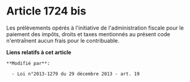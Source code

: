 # Article 1724 bis

Les prélèvements opérés à l'initiative de l'administration fiscale pour le paiement des impôts, droits et taxes mentionnés au
présent code n'entraînent aucun frais pour le contribuable.

**Liens relatifs à cet article**

	**Modifié par**:

	  - Loi n°2013-1279 du 29 décembre 2013 - art. 19
